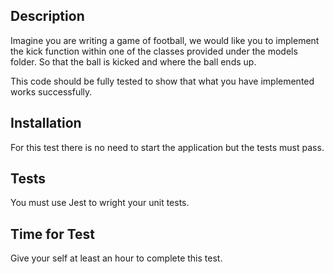 ## Description

Imagine you are writing a game of football, we would like you to implement the kick function within one of the classes provided under the models folder. So that the ball is kicked and where the ball ends up.

This code should be fully tested to show that what you have implemented works successfully.

## Installation

For this test there is no need to start the application but the tests must pass.

## Tests

You must use Jest to wright your unit tests.

## Time for Test

Give your self at least an hour to complete this test.
